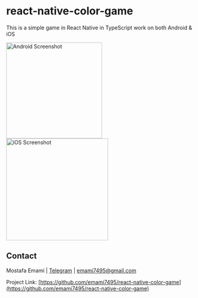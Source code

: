 # react-native-color-game

This is a simple game in React Native in TypeScript work on both Android & iOS

<p align="left">
  <img src="https://user-images.githubusercontent.com/23563595/167156104-e755a9d1-876c-44a7-a6af-9b2dc3c35a2f.png" width="256" title="Android Screenshot">
  <img src="https://user-images.githubusercontent.com/23563595/167157102-efc4b5f7-de3b-42cd-8b45-1463ce16b730.png" width="272" title="iOS Screenshot">
</p>

## Contact

Mostafa Emami | [Telegram](https://t.me/emami7495) | emami7495@gmail.com

Project Link: [https://github.com/emami7495/react-native-color-game](https://github.com/emami7495/react-native-color-game)
